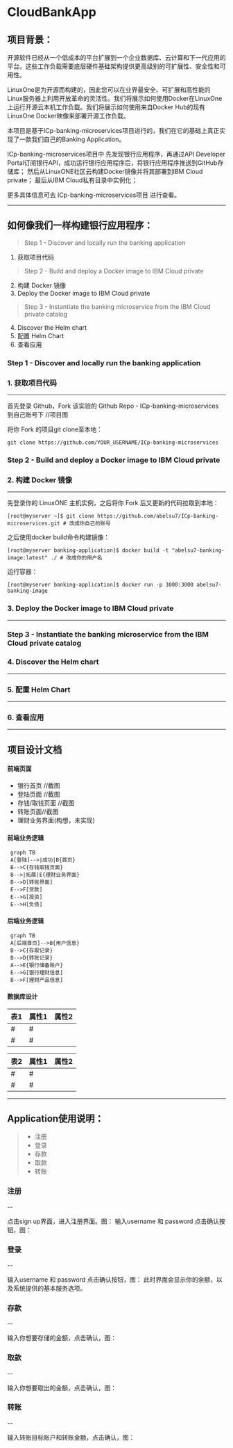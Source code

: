 
# CloudBankApp

## 项目背景：
开源软件已经从一个低成本的平台扩展到一个企业数据库、云计算和下一代应用的平台。这些工作负载需要底层硬件基础架构提供更高级别的可扩展性、安全性和可用性。     


LinuxOne是为开源而构建的，因此您可以在业界最安全、可扩展和高性能的Linux服务器上利用开放革命的灵活性。我们将展示如何使用Docker在LinuxOne上运行开源云本机工作负载。我们将展示如何使用来自Docker Hub的现有LinuxOne Docker映像来部署开源工作负载。  


本项目是基于ICp-banking-microservices项目进行的，我们在它的基础上真正实现了一款我们自己的Banking Application。

ICp-banking-microservices项目中
先发现银行应用程序，再通过API Developer Portal订阅银行API，成功运行银行应用程序后，将银行应用程序推送到GitHub存储库；
然后从LinuxONE社区云构建Docker镜像并将其部署到IBM Cloud private；
最后从IBM Cloud私有目录中实例化；

更多具体信息可去 ICp-banking-microservices项目 进行查看。

-----



## 如何像我们一样构建银行应用程序：
> Step 1 - Discover and locally run the banking application
 1. 获取项目代码
 
> Step 2 - Build and deploy a Docker image to IBM Cloud private
 2. 构建 Docker 镜像
 3. Deploy the Docker image to IBM Cloud private
 
> Step 3 - Instantiate the banking microservice from the IBM Cloud private catalog
 4. Discover the Helm chart
 5. 配置 Helm Chart
 6. 查看应用


### Step 1 - Discover and locally run the banking application


### **1. 获取项目代码**
---------

首先登录 Github，Fork 该实验的 Github Repo - ICp-banking-microservices 到自己账号下
//项目图

将你 Fork 的项目git clone至本地：

    git clone https://github.com/YOUR_USERNAME/ICp-banking-microservices



### Step 2 - Build and deploy a Docker image to IBM Cloud private

### **2. 构建 Docker 镜像**
---------------


先登录你的 LinuxONE 主机实例，之后将你 Fork 后又更新的代码拉取到本地：

    [root@myserver ~]$ git clone https://github.com/abelsu7/ICp-banking-microservices.git # 改成你自己的账号

之后使用docker build命令构建镜像：

    [root@myserver banking-application]$ docker build -t "abelsu7-banking-image:latest" ./ # 改成你的用户名
运行容器：

    [root@myserver banking-application]$ docker run -p 3000:3000 abelsu7-banking-image

### **3. Deploy the Docker image to IBM Cloud private**
-----------------------------------------------


### Step 3 - Instantiate the banking microservice from the IBM Cloud private catalog


### **4. Discover the Helm chart**
--------------------------

### **5. 配置 Helm Chart**
----------------

### **6. 查看应用**
-----------


## 项目设计文档
#### **前端页面**
- 银行首页 //截图
- 登陆页面 //截图
- 存钱/取钱页面 //截图
- 转账页面//截图
- 理财业务界面(构想，未实现)
#### **前端业务逻辑**

```
 graph TB
 A[登陆]-->|成功|B{首页}
 B-->C{存钱取钱页面}
 B-->|拓展|E{理财业务界面}
 B-->D[转账界面]
 E-->F[贷款]
 E-->G[投资]
 E-->H[负债]
```
#### **后端业务逻辑**
```
 graph TB
 A[后端首页]-->B{用户信息}
 B-->C{存取记录}
 B-->D{转账记录}
 A-->E{银行储备账户}
 E-->G[银行理财信息]
 B-->F[理财产品信息]
```


#### **数据库设计**
   

表1| 属性1 |属性2
---|---|---
# | #|
# | #|

表2| 属性1 |属性2
---|---|---
# | #|
# | #|





-------

## Application使用说明：
> * 注册
> * 登录
> * 存款
> * 取款
> * 转账

### **注册**
--

点击sign up界面，进入注册界面。图：
输入username 和 password  点击确认按钮，图：

### **登录**
--

输入username 和 password  点击确认按钮，图：
此时界面会显示你的余额，以及系统提供的基本服务选项。

### **存款**
--

  输入你想要存储的金额，点击确认，图：

### **取款**
--

  输入你想要取出的金额，点击确认，图：

### **转账**
--

  输入转账目标账户和转账金额，点击确认，图：






